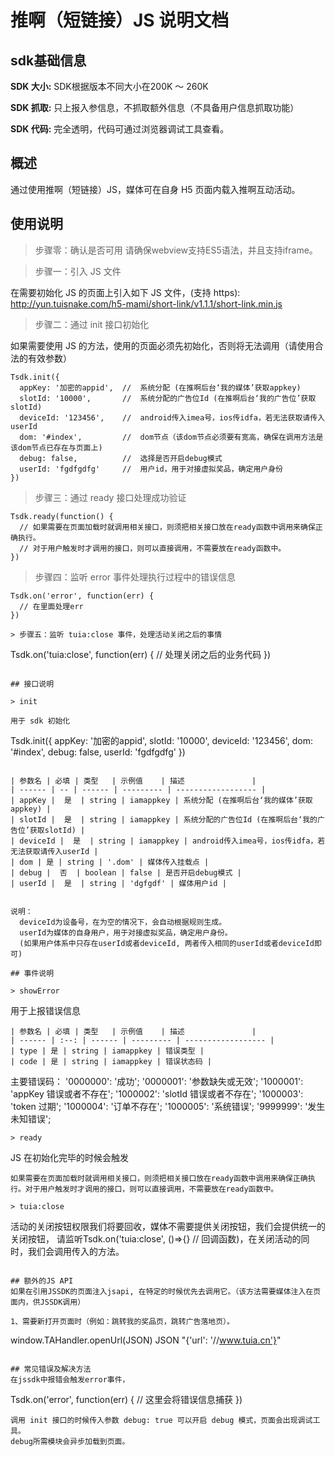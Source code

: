 # 推啊（短链接）JS 说明文档

## sdk基础信息

**SDK 大小:** SDK根据版本不同大小在200K ～ 260K

**SDK 抓取:** 只上报入参信息，不抓取额外信息（不具备用户信息抓取功能）

**SDK 代码:** 完全透明，代码可通过浏览器调试工具查看。


## 概述

通过使用推啊（短链接）JS，媒体可在自身 H5 页面内载入推啊互动活动。

## 使用说明

> 步骤零：确认是否可用
请确保webview支持ES5语法，并且支持iframe。

> 步骤一：引入 JS 文件

在需要初始化 JS 的页面上引入如下 JS 文件，(支持 https): http://yun.tuisnake.com/h5-mami/short-link/v1.1.1/short-link.min.js

> 步骤二：通过 init 接口初始化

如果需要使用 JS 的方法，使用的页面必须先初始化，否则将无法调用（请使用合法的有效参数）

```
Tsdk.init({
  appKey: '加密的appid',  //  系统分配 (在推啊后台‘我的媒体’获取appkey)
  slotId: '10000',       //  系统分配的广告位Id (在推啊后台‘我的广告位’获取slotId) 
  deviceId: '123456',    //  android传入imea号，ios传idfa，若无法获取请传入userId
  dom: '#index',         //  dom节点（该dom节点必须要有宽高，确保在调用方法是该dom节点已存在与页面上)
  debug: false,          //  选择是否开启debug模式
  userId: 'fgdfgdfg'     //  用户id，用于对接虚拟奖品，确定用户身份
})
```

> 步骤三：通过 ready 接口处理成功验证

```
Tsdk.ready(function() {
  // 如果需要在页面加载时就调用相关接口，则须把相关接口放在ready函数中调用来确保正确执行。
  // 对于用户触发时才调用的接口，则可以直接调用，不需要放在ready函数中。
})
```

> 步骤四：监听 error 事件处理执行过程中的错误信息

```
Tsdk.on('error', function(err) {
  // 在里面处理err
})

> 步骤五：监听 tuia:close 事件，处理活动关闭之后的事情

```
Tsdk.on('tuia:close', function(err) {
  // 处理关闭之后的业务代码
})
```

## 接口说明

> init

用于 sdk 初始化

```
Tsdk.init({
  appKey: '加密的appid',
  slotId: '10000',
  deviceId: '123456',
  dom: '#index',
  debug: false,
  userId: 'fgdfgdfg'
})
```

| 参数名 | 必填 | 类型   | 示例值    | 描述               |
| ------ | -- | ------ | --------- | ------------------ |
| appKey |  是  | string | iamappkey | 系统分配 (在推啊后台‘我的媒体’获取appkey) |
| slotId |  是  | string | iamappkey | 系统分配的广告位Id (在推啊后台‘我的广告位’获取slotId) |
| deviceId |  是  | string | iamappkey | android传入imea号，ios传idfa，若无法获取请传入userId |
| dom | 是 | string | '.dom' | 媒体传入挂载点 |
| debug |  否  | boolean | false | 是否开启debug模式 |
| userId |  是  | string | 'dgfgdf' | 媒体用户id |


说明：
  deviceId为设备号，在为空的情况下，会自动根据规则生成。
  userId为媒体的自身用户，用于对接虚拟奖品，确定用户身份。
  (如果用户体系中只存在userId或者deviceId, 两者传入相同的userId或者deviceId即可)

## 事件说明

> showError

```
用于上报错误信息
```
| 参数名 | 必填 | 类型   | 示例值    | 描述               |
| ------ | :--: | ------ | --------- | ------------------ |
| type | 是 | string | iamappkey | 错误类型 |
| code | 是 | string | iamappkey | 错误状态码 |

```
主要错误码：
'0000000': '成功';
'0000001': '参数缺失或无效';
'1000001': 'appKey 错误或者不存在';
'1000002': 'slotId 错误或者不存在';
'1000003': 'token 过期';
'1000004': '订单不存在';
'1000005': '系统错误';
'9999999': '发生未知错误';
```
> ready

```
JS 在初始化完毕的时候会触发
```
如果需要在页面加载时就调用相关接口，则须把相关接口放在ready函数中调用来确保正确执行。对于用户触发时才调用的接口，则可以直接调用，不需要放在ready函数中。

> tuia:close

```
活动的关闭按钮权限我们将要回收，媒体不需要提供关闭按钮，我们会提供统一的关闭按钮，
请监听Tsdk.on('tuia:close', ()=>{} // 回调函数)，在关闭活动的同时，我们会调用传入的方法。

```

## 额外的JS API
如果在引用JSSDK的页面注入jsapi, 在特定的时候优先去调用它。（该方法需要媒体注入在页面内，供JSSDK调用）

1、需要新打开页面时（例如：跳转我的奖品页，跳转广告落地页）。
```
  window.TAHandler.openUrl(JSON)
    JSON <string> "{'url': '//www.tuia.cn'}"
```

## 常见错误及解决方法
在jssdk中报错会触发error事件，
```
Tsdk.on('error', function(err) {
  // 这里会将错误信息捕获
})
```
调用 init 接口的时候传入参数 debug: true 可以开启 debug 模式，页面会出现调试工具。
debug所需模块会异步加载到页面。
